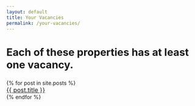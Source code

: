 ```yaml
---
layout: default
title: Your Vacancies
permalink: /your-vacancies/
---
```


<div class="centered-text">
  <div class="typing-effect" style="font-size: 18px;">
  <h2> Each of these properties has at least one vacancy. </h2>     
  </div>
</div> 

<div class="centered-text">
{% for post in site.posts %}
  <!-- <li> -->

  <div class="typing-effect" style="font-size: 16px;" style="animation-delay: 2.5s;">
  <a href="{{ post.url | prepend: site.baseurl }}">{{ post.title }}</a>
  </div>
  <!-- </li> -->
{% endfor %}
</div>
